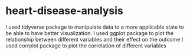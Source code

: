 # heart-disease-analysis
I used tidyverse package to manipulate data to a more applicable state to be able to have better visualization.
I used ggplot package to plot the relationship between different variables and their effect on the outcome
I used corrplot package to plot the correlation of different variables
